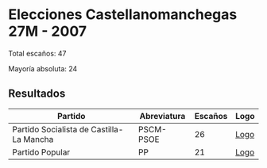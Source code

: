 # Elecciones Castellanomanchegas 27M - 2007

Total escaños: 47

Mayoría absoluta: 24

## Resultados

| Partido | Abreviatura | Escaños | Logo |
| - | - | - | - |
| Partido Socialista de Castilla-La Mancha | PSCM-PSOE | 26 | [Logo](https://github.com/playzzz/Pactos/blob/master/Logos/PSOE.jpg?raw=true)
| Partido Popular | PP | 21 | [Logo](https://github.com/playzzz/Pactos/blob/master/Logos/PP.jpg?raw=true)
